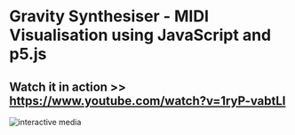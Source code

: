 # Gravity Synthesiser - MIDI Visualisation using JavaScript and p5.js

## Watch it in action >> https://www.youtube.com/watch?v=1ryP-vabtLI

![interactive media](https://github.com/shuvamshr/gravity-board/assets/117790424/c665d756-d695-41e1-9b8d-b43a4ed0270e)


